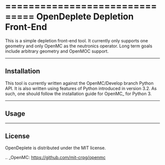 ===============================
OpenDeplete Depletion Front-End
===============================

This is a simple depletion front-end tool.  It currently only
supports one geometry and only OpenMC as the neutronics operator.  Long
term goals include arbitrary geometry and OpenMOC support.

------------
Installation
------------

This tool is currently written against the OpenMC/Develop branch Python
API.  It is also written using features of Python introduced in version
3.2.  As such, one should follow the installation guide for OpenMC_ for
Python 3.

-----
Usage
-----

-------
License
-------

OpenDeplete is distributed under the MIT license.

.. _OpenMC: https://github.com/mit-crpg/openmc
